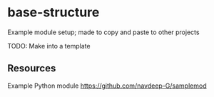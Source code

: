 # base-structure
Example module setup; made to copy and paste to other projects

TODO: Make into a template

## Resources
Example Python module https://github.com/navdeep-G/samplemod
